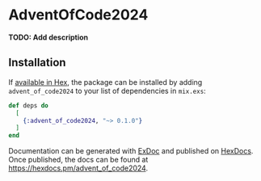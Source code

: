 # AdventOfCode2024

**TODO: Add description**

## Installation

If [available in Hex](https://hex.pm/docs/publish), the package can be installed
by adding `advent_of_code2024` to your list of dependencies in `mix.exs`:

```elixir
def deps do
  [
    {:advent_of_code2024, "~> 0.1.0"}
  ]
end
```

Documentation can be generated with [ExDoc](https://github.com/elixir-lang/ex_doc)
and published on [HexDocs](https://hexdocs.pm). Once published, the docs can
be found at <https://hexdocs.pm/advent_of_code2024>.

